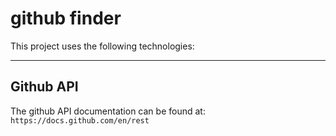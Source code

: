 # github finder

This project uses the following technologies:

---

## Github API

The github API documentation can be found at: `https://docs.github.com/en/rest`